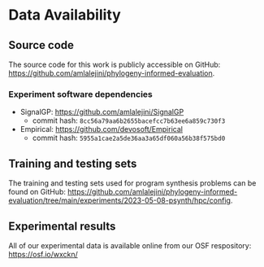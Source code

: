 # Data Availability

## Source code

The source code for this work is publicly accessible on GitHub: <https://github.com/amlalejini/phylogeny-informed-evaluation>.

### Experiment software dependencies

- SignalGP: <https://github.com/amlalejini/SignalGP>
  - commit hash: `8cc56a79aa6b2655bacefcc7b63ee6a859c730f3`
- Empirical: <https://github.com/devosoft/Empirical>
  - commit hash: `5955a1cae2a5de36aa3a65df060a56b38f575bd0`

## Training and testing sets

The training and testing sets used for program synthesis problems can be found on GitHub: <https://github.com/amlalejini/phylogeny-informed-evaluation/tree/main/experiments/2023-05-08-psynth/hpc/config>.

## Experimental results

All of our experimental data is available online from our OSF respository: <https://osf.io/wxckn/>
